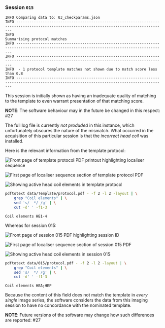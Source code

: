 ### Session `015`

```text
INFO Comparing data to: 03_checkparams.json
INFO ------------------------------------------------------------------------------------------------------------------------------------------
INFO                                                        Summarising protocol matches
INFO ------------------------------------------------------------------------------------------------------------------------------------------
INFO ------------------------------------------------------------------------------------------------------------------------------------------
INFO  - 1 protocol template matches not shown due to match score less than 0.8
INFO ------------------------------------------------------------------------------------------------------------------------------------------
```

This session is initially shown
as having an inadequate quality of matching to the template
to even warrant presentation of that matching score.

**NOTE**: The software behaviour may in the future
be changed in this respect: #27

The full log file is currently *not produded* in this instance,
which unfortunately obscures the nature of the mismatch.
What occurred in the acquisition of this particular session
is that the *incorrect head coil* was installed.

Here is the relevant information from the template protocol:

![Front page of template protocol PDF printout highlighting localiser sequence](images/015_01_Template_Frontpage.png)

![First page of localiser sequence section of template protocol PDF](images/015_02_Template_Localiser.png)

![Showing active head coil elements in template protocol](images/015_03_Template_Coilelements.png)

```sh
pdftotext data/Template/protocol.pdf - -f 2 -l 2 -layout | \
    grep "Coil elements" | \
    sed 's/  */ /g' | \
    cut -d' ' -f1-3
```

`Coil elements HE1-4`

Whereas for session 015:

![Front page of session 015 PDF highlighting session ID](images/015_04_Modified_Frontpage.png)

![First page of localiser sequence section of session 015 PDF](images/015_05_Modified_Localiser.png)

![Showing active head coil elements in session 015](images/015_06_Modified_Coilelements.png)

```sh
pdftotext data/015/protocol.pdf - -f 2 -l 2 -layout | \
    grep "Coil elements" | \
    sed 's/  */ /g' | \
    cut -d' ' -f1-3
```

`Coil elements HEA;HEP`

Because the content of this field does not match the template
in *every single* image series,
the software considers the data from this imaging session
to have no concordance with the nominated template.

**NOTE**: Future versions of the software may change
how such differences are reported: #27
